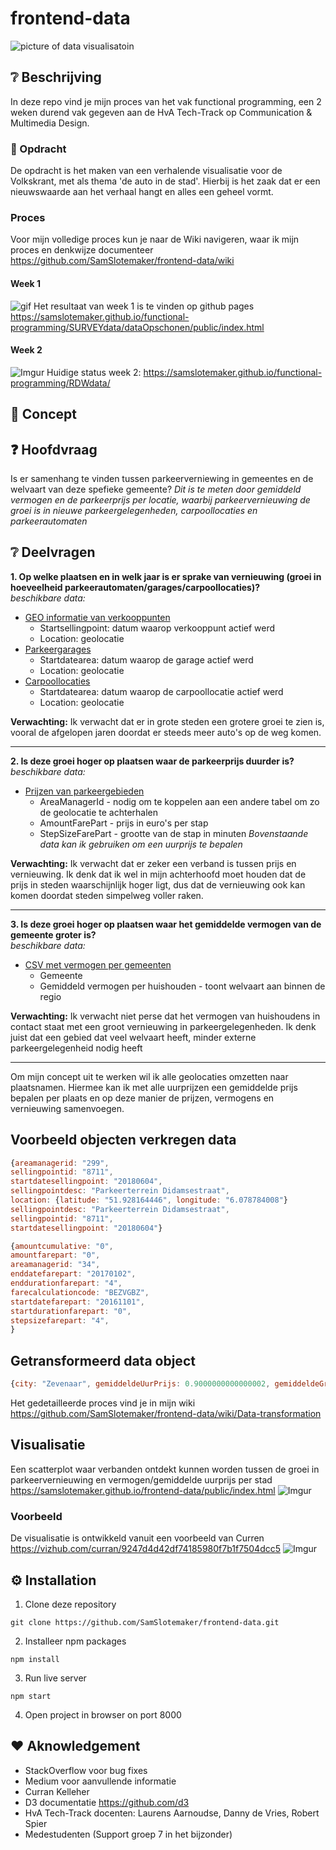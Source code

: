 # frontend-data
![picture of data visualisatoin](https://i.pinimg.com/originals/2e/e6/99/2ee6998e34c3e2eff7b894c66cfc5267.jpg)

## :grey_question: Beschrijving
In deze repo vind je mijn proces van het vak functional programming, een 2 weken durend vak gegeven aan de HvA Tech-Track op Communication & Multimedia Design.

### :red_car:  Opdracht 
De opdracht is het maken van een verhalende visualisatie voor de Volkskrant, met als thema 'de auto in de stad'. Hierbij is het zaak dat er een nieuwswaarde aan het verhaal hangt en alles een geheel vormt. 

### Proces
Voor mijn volledige proces kun je naar de Wiki navigeren, waar ik mijn proces en denkwijze documenteer
https://github.com/SamSlotemaker/frontend-data/wiki

#### Week 1
![gif](public/style/images/colors.gif)
Het resultaat van week 1 is te vinden op github pages
https://samslotemaker.github.io/functional-programming/SURVEYdata/dataOpschonen/public/index.html

#### Week 2
![Imgur](https://imgur.com/aNpveBh.png)
Huidige status week 2:
https://samslotemaker.github.io/functional-programming/RDWdata/


## :pencil: Concept 

## ❓ Hoofdvraag
Is er samenhang te vinden tussen parkeerverniewing in gemeentes en de welvaart van deze spefieke gemeente?
_Dit is te meten door gemiddeld vermogen en de parkeerprijs per locatie, waarbij parkeervernieuwing de groei is in nieuwe parkeergelegenheden, carpoollocaties en parkeerautomaten_

## ❔ Deelvragen
**1. Op welke plaatsen en in welk jaar is er sprake van vernieuwing (groei in hoeveelheid parkeerautomaten/garages/carpoollocaties)?**    
_beschikbare data:_
* [GEO informatie van verkooppunten](https://opendata.rdw.nl/Parkeren/Open-Data-Parkeren-GEO-VERKOOPPUNT/cgqw-pfbp/data)
   * Startsellingpoint: datum waarop verkooppunt actief werd
   * Location: geolocatie
* [Parkeergarages](https://opendata.rdw.nl/Parkeren/GEO-Parkeer-Garages/t5pc-eb34/data)
   * Startdatearea: datum waarop de garage actief werd
   * Location: geolocatie
* [Carpoollocaties](https://opendata.rdw.nl/Parkeren/GEO-Carpool/9c54-cmfx/data)
   * Startdatearea: datum waarop de carpoollocatie actief werd
   * Location: geolocatie

**Verwachting:** Ik verwacht dat er in grote steden een grotere groei te zien is, vooral de afgelopen jaren doordat er steeds meer auto's op de weg komen. 
***

**2. Is deze groei hoger op plaatsen waar de parkeerprijs duurder is?**    
_beschikbare data:_
* [Prijzen van parkeergebieden](https://opendata.rdw.nl/Parkeren/Open-Data-Parkeren-TARIEFDEEL/534e-5vdg/data)
    * AreaManagerId - nodig om te koppelen aan een andere tabel om zo de geolocatie te achterhalen
    * AmountFarePart - prijs in euro's per stap
    * StepSizeFarePart - grootte van de stap in minuten
_Bovenstaande data kan ik gebruiken om een uurprijs te bepalen_

**Verwachting:** Ik verwacht dat er zeker een verband is tussen prijs en vernieuwing. Ik denk dat ik wel in mijn achterhoofd moet houden dat de prijs in steden waarschijnlijk hoger ligt, dus dat de vernieuwing ook kan komen doordat steden simpelweg voller raken.
***

**3. Is deze groei hoger op plaatsen waar het gemiddelde vermogen van de gemeente groter is?**    
_beschikbare data:_     
* [CSV met vermogen per gemeenten](https://www.cbs.nl/nl-nl/nieuws/2019/47/vermogen-van-huishoudens-opnieuw-gestegen)
   * Gemeente
   * Gemiddeld vermogen per huishouden - toont welvaart aan binnen de regio

**Verwachting:** Ik verwacht niet perse dat het vermogen van huishoudens in contact staat met een groot vernieuwing in parkeergelegenheden. Ik denk juist dat een gebied dat veel welvaart heeft, minder externe parkeergelegenheid nodig heeft
***

Om mijn concept uit te werken wil ik alle geolocaties omzetten naar plaatsnamen. Hiermee kan ik met alle uurprijzen een gemiddelde prijs bepalen per plaats en op deze manier de prijzen, vermogens en vernieuwing samenvoegen.

## Voorbeeld objecten verkregen data
```js
{areamanagerid: "299",
sellingpointid: "8711",
startdatesellingpoint: "20180604", 
sellingpointdesc: "Parkeerterrein Didamsestraat", 
location: {latitude: "51.928164446", longitude: "6.078784008"}
sellingpointdesc: "Parkeerterrein Didamsestraat",
sellingpointid: "8711",
startdatesellingpoint: "20180604"}
```

```js
{amountcumulative: "0",
amountfarepart: "0",
areamanagerid: "34",
enddatefarepart: "20170102",
enddurationfarepart: "4",
farecalculationcode: "BEZVGBZ",
startdatefarepart: "20161101",
startdurationfarepart: "0",
stepsizefarepart: "4",
}
```

## Getransformeerd data object
```js
{city: "Zevenaar", gemiddeldeUurPrijs: 0.9000000000000002, gemiddeldeGroeiPerJaar: 16, vermogen: 34.8}
```
Het gedetailleerde proces vind je in mijn wiki
https://github.com/SamSlotemaker/frontend-data/wiki/Data-transformation

## Visualisatie
Een scatterplot waar verbanden ontdekt kunnen worden tussen de groei in parkeervernieuwing en vermogen/gemiddelde uurprijs per stad
https://samslotemaker.github.io/frontend-data/public/index.html
![Imgur](https://imgur.com/L9JMv3Y.png)

### Voorbeeld
De visualisatie is ontwikkeld vanuit een voorbeeld van Curren
https://vizhub.com/curran/9247d4d42df74185980f7b1f7504dcc5
![Imgur](https://imgur.com/PyTIbyw.png)
## :gear: Installation
1. Clone deze repository
```
git clone https://github.com/SamSlotemaker/frontend-data.git
```
2. Installeer npm packages
```
npm install
```
3. Run live server
```
npm start
```
4. Open project in browser on port 8000


## :heart: Aknowledgement
* StackOverflow voor bug fixes
* Medium voor aanvullende informatie
* Curran Kelleher
* D3 documentatie https://github.com/d3
* HvA Tech-Track docenten: Laurens Aarnoudse, Danny de Vries, Robert Spier
* Medestudenten (Support groep 7 in het bijzonder)